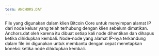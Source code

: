 ```yaml
---
term: ANCHORS.DAT
---
```


File yang digunakan dalam klien Bitcoin Core untuk menyimpan alamat IP dari node keluar yang telah terhubung dengan klien sebelum dimatikan. Anchors.dat oleh karena itu dibuat setiap kali node dihentikan dan dihapus ketika dihidupkan kembali. Node-node yang alamat IP-nya terkandung dalam file ini digunakan untuk membantu dengan cepat menetapkan koneksi ketika node dihidupkan kembali.